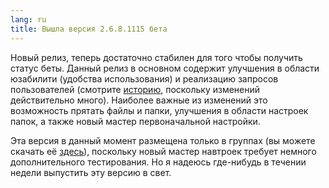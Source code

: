 ```yaml
---
lang: ru
title: Вышла версия 2.6.8.1115 бета
---
```

Новый релиз, теперь достаточно стабилен для того чтобы получить статус беты. Данный релиз в основном содержит улучшения в области юзабилити (удобства использования) и реализацию запросов пользователей (смотрите [историю](/history.txt), поскольку изменений действительно много). Наиболее важные из изменений это возможность прятать файлы и папки, улучшения в области настроек папок, а также новый мастер первоначальной настройки.

Эта версия в данный момент размещена только в группах (вы можете скачать её [здесь](http://groups.google.com/group/nomad-net/browse_thread/thread/135d0f4fb75cd02a)), поскольку новый мастер навтроек требует немного дополнительного тестирования. Но я надеюсь где-нибудь в течении недели выпустить эту версию в свет.
